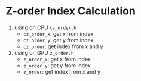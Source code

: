 # Z-order Index Calculation #
1. using on CPU `cz_order.h`
	- `cz_order_x`: get x from index
	- `cz_order_y`: get y from index
	- `cz_order`: get index from x and y
2. using on GPU `z_order.h`
	- `z_order_x`: get x from index
	- `z_order_y`: get y from index
	- `z_order`: get index from x and y
